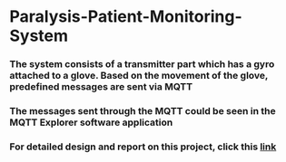 # Paralysis-Patient-Monitoring-System

### The system consists of a transmitter part which has a gyro attached to a glove. Based on the movement of the glove, predefined messages are sent via MQTT
### The messages sent through the MQTT could be seen in the MQTT Explorer software application

### For detailed design and report on this project, click this [link](https://drive.google.com/file/d/1U-11SLPP5DvBBhIOk1jJYhPezKBH4C_f/view?usp=sharing) 
